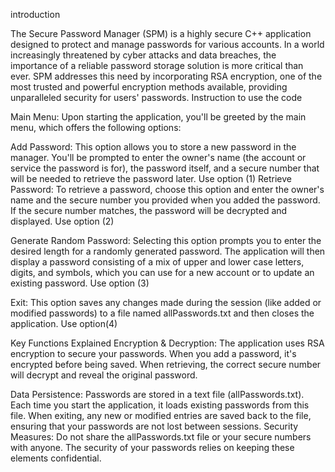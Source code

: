 


introduction

The Secure Password Manager (SPM) is a highly secure C++ application designed to protect and manage passwords for various accounts. In a world increasingly threatened by cyber attacks and data breaches, the importance of a reliable password storage solution is more critical than ever. SPM addresses this need by incorporating RSA encryption, one of the most trusted and powerful encryption methods available, providing unparalleled security for users' passwords.
Instruction to use the code

Main Menu: Upon starting the application, you'll be greeted by the main menu, which offers the following options:

Add Password: This option allows you to store a new password in the manager. You'll be prompted to enter the owner's name (the account or service the password is for), the password itself, and a secure number that will be needed to retrieve the password later. Use option (1)
Retrieve Password: To retrieve a password, choose this option and enter the owner's name and the secure number you provided when you added the password. If the secure number matches, the password will be decrypted and displayed. Use option (2)

Generate Random Password: Selecting this option prompts you to enter the desired length for a randomly generated password. The application will then display a password consisting of a mix of upper and lower case letters, digits, and symbols, which you can use for a new account or to update an existing password. Use option (3)

Exit: This option saves any changes made during the session (like added or modified passwords) to a file named allPasswords.txt and then closes the application. Use option(4)

Key Functions Explained
Encryption & Decryption: The application uses RSA encryption to secure your passwords. When you add a password, it's encrypted before being saved. When retrieving, the correct secure number will decrypt and reveal the original password.

Data Persistence: Passwords are stored in a text file (allPasswords.txt). Each time you start the application, it loads existing passwords from this file. When exiting, any new or modified entries are saved back to the file, ensuring that your passwords are not lost between sessions.
Security Measures: Do not share the allPasswords.txt file or your secure numbers with anyone. The security of your passwords relies on keeping these elements confidential.





